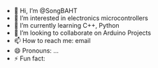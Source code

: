 - 👋 Hi, I’m @SongBAHT
- 👀 I’m interested in electronics microcontrollers
- 🌱 I’m currently learning C++, Python
- 💞️ I’m looking to collaborate on Arduino Projects
- 📫 How to reach me: email
- 😄 Pronouns: ...
- ⚡ Fun fact: 

<!---
SongBAHT/SongBAHT is a ✨ special ✨ repository because its `README.md` (this file) appears on your GitHub profile.
You can click the Preview link to take a look at your changes.
--->
